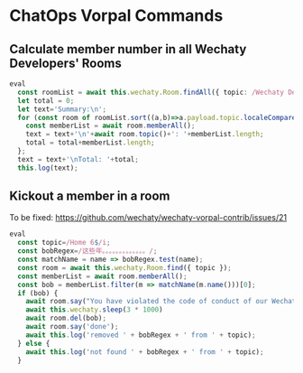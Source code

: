 # ChatOps Vorpal Commands

## Calculate member number in all Wechaty Developers' Rooms

```ts
eval
  const roomList = await this.wechaty.Room.findAll({ topic: /Wechaty Developer/i });
  let total = 0;
  let text='Summary:\n';
  for (const room of roomList.sort((a,b)=>a.payload.topic.localeCompare(b.payload.topic))) {
    const memberList = await room.memberAll();
    text = text+'\n'+await room.topic()+': '+memberList.length;
    total = total+memberList.length;
  };
  text = text+'\nTotal: '+total;
  this.log(text);
```

## Kickout a member in a room

To be fixed: <https://github.com/wechaty/wechaty-vorpal-contrib/issues/21>

```ts
eval
  const topic=/Home 6$/i;
  const bobRegex=/这些年。。。。。。。。。。。。。/;
  const matchName = name => bobRegex.test(name);
  const room = await this.wechaty.Room.find({ topic });
  const memberList = await room.memberAll();
  const bob = memberList.filter(m => matchName(m.name()))[0];
  if (bob) {
    await room.say("You have violated the code of conduct of our Wechaty Developers' Room, we have to move you out of this room.", bob);
    await this.wechaty.sleep(3 * 1000)
    await room.del(bob);
    await room.say('done');
    await this.log('removed ' + bobRegex + ' from ' + topic);
  } else {
    await this.log('not found ' + bobRegex + ' from ' + topic);
  }
```
